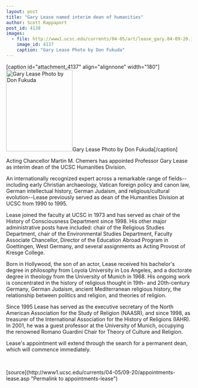 ```yaml
---
layout: post
title: "Gary Lease named interim dean of humanities"
author: Scott Rappaport
post_id: 4138
images:
  - file: http://www1.ucsc.edu/currents/04-05/art/lease_gary.04-09-20.jpg
    image_id: 4137
    caption: "Gary Lease Photo by Don Fukuda"
---
```


[caption id="attachment_4137" align="alignnone" width="180"]<a href="http://localhost/mysite/wp-content/uploads/2004/09/lease_gary.04-09-20.jpg"><img class="size-full wp-image-4137" src="http://localhost/mysite/wp-content/uploads/2004/09/lease_gary.04-09-20.jpg" alt="Gary Lease Photo by Don Fukuda" width="180" height="221" /></a>Gary Lease Photo by Don Fukuda[/caption]
<a name="content" id="content"></a>
<p>
  Acting Chancellor Martin M. Chemers has appointed Professor Gary Lease as interim dean of the UCSC Humanities Division.
</p>
<p>
  An internationally recognized expert across a remarkable range of fields--including early Christian archaeology, Vatican foreign policy and canon law, German intellectual history, German Judaism, and religious/cultural evolution--Lease previously served as dean of the Humanities Division at UCSC from 1990 to 1995.
</p>
<p>
  Lease joined the faculty at UCSC in 1973 and has served as chair of the History of Consciousness Department since 1998. His other major administrative posts have included: chair of the Religious Studies Department, chair of the Environmental Studies Department, Faculty Associate Chancellor, Director of the Education Abroad Program in Goettingen, West Germany, and several assignments as Acting Provost of Kresge College.
</p>
<p>
  Born in Hollywood, the son of an actor, Lease received his bachelor's degree in philosophy from Loyola University in Los Angeles, and a doctorate degree in theology from the University of Munich in 1968. His ongoing work is concentrated in the history of religious thought in 19th- and 20th-century Germany, German Judaism, ancient Mediterranean religious history, the relationship between politics and religion, and theories of religion.
</p>
<p>
  Since 1995 Lease has served as the executive secretary of the North American Association for the Study of Religion (NAASR), and since 1998, as treasurer of the International Association for the History of Religions (IAHR). In 2001, he was a guest professor at the University of Munich, occupying the renowned Romano Guardini Chair for Theory of Culture and Religion.
</p>
<p>
  Lease's appointment will extend through the search for a permanent dean, which will commence immediately.<br>
</p><br>
<form>

</form>
<p>

</p>
[source](http://www1.ucsc.edu/currents/04-05/09-20/appointments-lease.asp "Permalink to appointments-lease")
